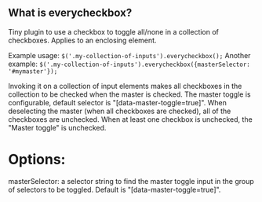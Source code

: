 What is everycheckbox?
----------------------

Tiny plugin to use a checkbox to toggle all/none in a collection
of checkboxes. Applies to an enclosing element.

Example usage: `$('.my-collection-of-inputs').everycheckbox();`
Another example: `$('.my-collection-of-inputs').everycheckbox({masterSelector: '#mymaster'});`

Invoking it on a collection of input elements makes all checkboxes in
the collection to be checked when the master is checked. The master toggle
is configurable, default selector is "[data-master-toggle=true]".
When deselecting the master (when all checkboxes are checked),
all of the checkboxes are unchecked.
When at least one checkbox is unchecked, the "Master toggle" is unchecked.

Options:
========
masterSelector: a selector string to find the master toggle input in the
group of selectors to be toggled. Default is "[data-master-toggle=true]".